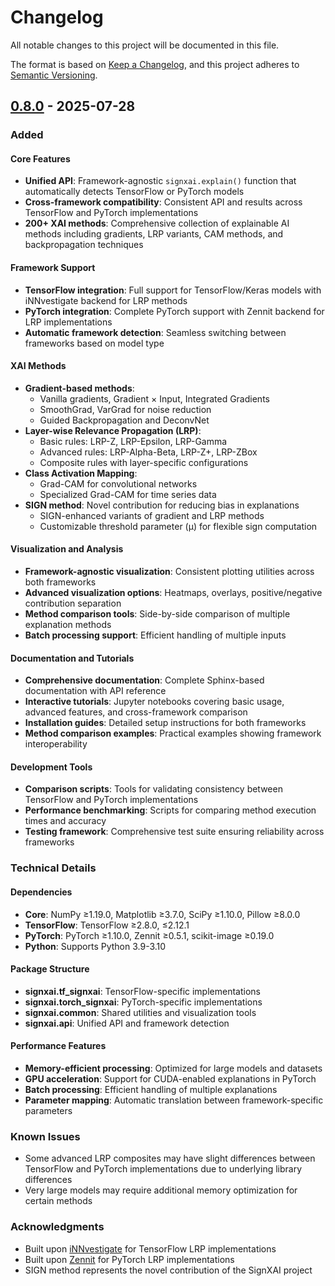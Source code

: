 # Changelog

All notable changes to this project will be documented in this file.

The format is based on [Keep a Changelog](https://keepachangelog.com/en/1.0.0/),
and this project adheres to [Semantic Versioning](https://semver.org/spec/v2.0.0.html).

## [0.8.0] - 2025-07-28

### Added

#### Core Features
- **Unified API**: Framework-agnostic `signxai.explain()` function that automatically detects TensorFlow or PyTorch models
- **Cross-framework compatibility**: Consistent API and results across TensorFlow and PyTorch implementations
- **200+ XAI methods**: Comprehensive collection of explainable AI methods including gradients, LRP variants, CAM methods, and backpropagation techniques

#### Framework Support
- **TensorFlow integration**: Full support for TensorFlow/Keras models with iNNvestigate backend for LRP methods
- **PyTorch integration**: Complete PyTorch support with Zennit backend for LRP implementations
- **Automatic framework detection**: Seamless switching between frameworks based on model type

#### XAI Methods
- **Gradient-based methods**: 
  - Vanilla gradients, Gradient × Input, Integrated Gradients
  - SmoothGrad, VarGrad for noise reduction
  - Guided Backpropagation and DeconvNet
- **Layer-wise Relevance Propagation (LRP)**:
  - Basic rules: LRP-Z, LRP-Epsilon, LRP-Gamma
  - Advanced rules: LRP-Alpha-Beta, LRP-Z+, LRP-ZBox
  - Composite rules with layer-specific configurations
- **Class Activation Mapping**:
  - Grad-CAM for convolutional networks
  - Specialized Grad-CAM for time series data
- **SIGN method**: Novel contribution for reducing bias in explanations
  - SIGN-enhanced variants of gradient and LRP methods
  - Customizable threshold parameter (μ) for flexible sign computation

#### Visualization and Analysis
- **Framework-agnostic visualization**: Consistent plotting utilities across both frameworks
- **Advanced visualization options**: Heatmaps, overlays, positive/negative contribution separation
- **Method comparison tools**: Side-by-side comparison of multiple explanation methods
- **Batch processing support**: Efficient handling of multiple inputs

#### Documentation and Tutorials
- **Comprehensive documentation**: Complete Sphinx-based documentation with API reference
- **Interactive tutorials**: Jupyter notebooks covering basic usage, advanced features, and cross-framework comparison
- **Installation guides**: Detailed setup instructions for both frameworks
- **Method comparison examples**: Practical examples showing framework interoperability

#### Development Tools
- **Comparison scripts**: Tools for validating consistency between TensorFlow and PyTorch implementations
- **Performance benchmarking**: Scripts for comparing method execution times and accuracy
- **Testing framework**: Comprehensive test suite ensuring reliability across frameworks

### Technical Details

#### Dependencies
- **Core**: NumPy ≥1.19.0, Matplotlib ≥3.7.0, SciPy ≥1.10.0, Pillow ≥8.0.0
- **TensorFlow**: TensorFlow ≥2.8.0, ≤2.12.1
- **PyTorch**: PyTorch ≥1.10.0, Zennit ≥0.5.1, scikit-image ≥0.19.0
- **Python**: Supports Python 3.9-3.10

#### Package Structure
- **signxai.tf_signxai**: TensorFlow-specific implementations
- **signxai.torch_signxai**: PyTorch-specific implementations  
- **signxai.common**: Shared utilities and visualization tools
- **signxai.api**: Unified API and framework detection

#### Performance Features
- **Memory-efficient processing**: Optimized for large models and datasets
- **GPU acceleration**: Support for CUDA-enabled explanations in PyTorch
- **Batch processing**: Efficient handling of multiple explanations
- **Parameter mapping**: Automatic translation between framework-specific parameters

### Known Issues
- Some advanced LRP composites may have slight differences between TensorFlow and PyTorch implementations due to underlying library differences
- Very large models may require additional memory optimization for certain methods

### Acknowledgments
- Built upon [iNNvestigate](https://github.com/albermax/innvestigate) for TensorFlow LRP implementations
- Built upon [Zennit](https://github.com/chr5tphr/zennit) for PyTorch LRP implementations
- SIGN method represents the novel contribution of the SignXAI project

[0.8.0]: https://github.com/IRISlaboratory/signxai2/blob/main/CHANGELOG.md